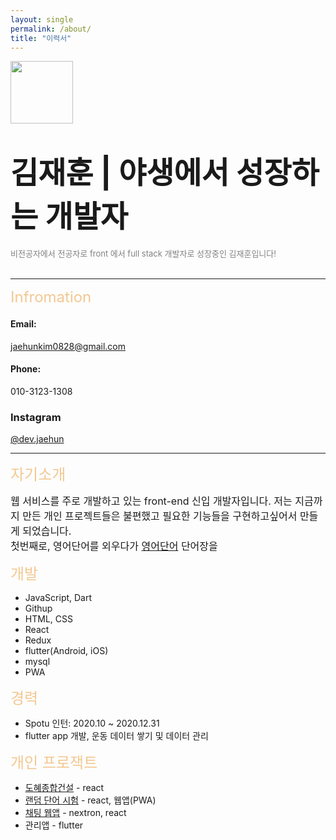 ```yaml
---
layout: single
permalink: /about/
title: "이력서"
---
```


<img src="https://user-images.githubusercontent.com/67530239/148519069-f793fd6f-b657-4608-a86e-18dce6a2e053.png" width="100" height="100"/>

# <font size='7'>김재훈 | 야생에서 성장하는 개발자</font>

<span style='color: grey'><font size='2'>비전공자에서 전공자로 front 에서 full stack 개발자로 성장중인 김재훈입니다!</font></span>
<br>
<br>

<hr />
<span style='color: #F3C892'><font size='5'>Infromation</font></span>
<br>

#### Email:

jaehunkim0828@gmail.com

#### Phone:

010-3123-1308

### Instagram

[@dev.jaehun](https://www.instagram.com/dev.jaehun/)

<hr />

<span style='color: #F3C892'><font size='5'>자기소개</font></span>

<font size='3'>웹 서비스를 주로 개발하고 있는 front-end 신입 개발자입니다. 저는 지금까지 만든 개인 프로젝트들은 불편했고 필요한 기능들을 구현하고싶어서 만들게 되었습니다.
</font>
<br>
<font size='3'>첫번째로, 영어단어를 외우다가 [영어단어](https://dailyvocatest.tk/) 단어장을</font>

<font size='3'></font>
<font size='3'></font>

<span style='color: #F3C892'><font size='5'>개발</font></span>

- JavaScript, Dart
- Githup
- HTML, CSS
- React
- Redux
- flutter(Android, iOS)
- mysql
- PWA

<span style='color: #F3C892'><font size='5'>경력</font></span>

- Spotu 인턴: 2020.10 ~ 2020.12.31
- flutter app 개발, 운동 데이터 쌓기 및 데이터 관리

<span style='color: #F3C892'><font size='5'>개인 프로잭트</font></span>

- [도혜종합건설](http://dohye.co.kr) - react
- [랜덤 단어 시험](https://dailyvocatest.tk) - react, 웹앱(PWA)
- [채팅 웹앱](https://github.com/jaehunkim0828/nextron-chatting) - nextron, react
- 관리앱 - flutter
